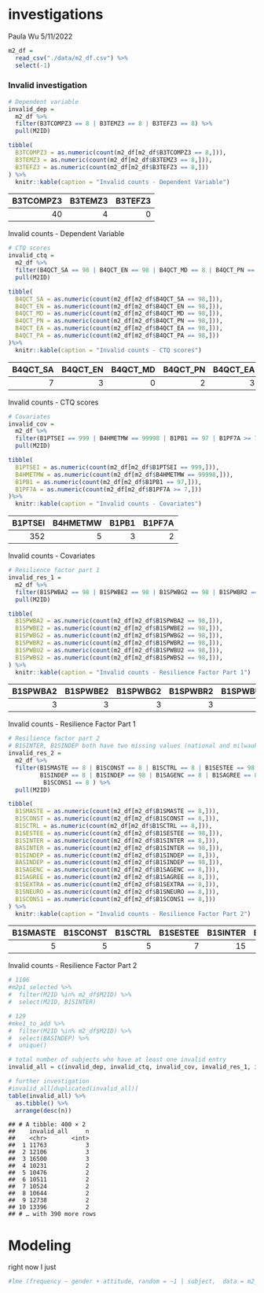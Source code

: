 investigations
================
Paula Wu
5/11/2022

``` r
m2_df = 
  read_csv("./data/m2_df.csv") %>% 
  select(-1)
```

### Invalid investigation

``` r
# Dependent variable
invalid_dep = 
  m2_df %>% 
  filter(B3TCOMPZ3 == 8 | B3TEMZ3 == 8 | B3TEFZ3 == 8) %>% 
  pull(M2ID)

tibble(
  B3TCOMPZ3 = as.numeric(count(m2_df[m2_df$B3TCOMPZ3 == 8,])),
  B3TEMZ3 = as.numeric(count(m2_df[m2_df$B3TEMZ3 == 8,])),
  B3TEFZ3 = as.numeric(count(m2_df[m2_df$B3TEFZ3 == 8,]))
) %>% 
  knitr::kable(caption = "Invalid counts - Dependent Variable")
```

| B3TCOMPZ3 | B3TEMZ3 | B3TEFZ3 |
|----------:|--------:|--------:|
|        40 |       4 |       0 |

Invalid counts - Dependent Variable

``` r
# CTQ scores
invalid_ctq = 
  m2_df %>% 
  filter(B4QCT_SA == 98 | B4QCT_EN == 98 | B4QCT_MD == 8 | B4QCT_PN == 98 | B4QCT_EA == 98 | B4QCT_PA == 98) %>% 
  pull(M2ID)

tibble(
  B4QCT_SA = as.numeric(count(m2_df[m2_df$B4QCT_SA == 98,])),
  B4QCT_EN = as.numeric(count(m2_df[m2_df$B4QCT_EN == 98,])),
  B4QCT_MD = as.numeric(count(m2_df[m2_df$B4QCT_MD == 98,])),
  B4QCT_PN = as.numeric(count(m2_df[m2_df$B4QCT_PN == 98,])),
  B4QCT_EA = as.numeric(count(m2_df[m2_df$B4QCT_EA == 98,])),
  B4QCT_PA = as.numeric(count(m2_df[m2_df$B4QCT_PA == 98,]))
)%>% 
  knitr::kable(caption = "Invalid counts - CTQ scores")
```

| B4QCT_SA | B4QCT_EN | B4QCT_MD | B4QCT_PN | B4QCT_EA | B4QCT_PA |
|---------:|---------:|---------:|---------:|---------:|---------:|
|        7 |        3 |        0 |        2 |        3 |        2 |

Invalid counts - CTQ scores

``` r
# Covariates
invalid_cov = 
  m2_df %>% 
  filter(B1PTSEI == 999 | B4HMETMW == 99998 | B1PB1 == 97 | B1PF7A >= 7) %>%
  pull(M2ID)

tibble(
  B1PTSEI = as.numeric(count(m2_df[m2_df$B1PTSEI == 999,])),
  B4HMETMW = as.numeric(count(m2_df[m2_df$B4HMETMW == 99998,])),
  B1PB1 = as.numeric(count(m2_df[m2_df$B1PB1 == 97,])),
  B1PF7A = as.numeric(count(m2_df[m2_df$B1PF7A >= 7,]))
)%>% 
  knitr::kable(caption = "Invalid counts - Covariates")
```

| B1PTSEI | B4HMETMW | B1PB1 | B1PF7A |
|--------:|---------:|------:|-------:|
|     352 |        5 |     3 |      2 |

Invalid counts - Covariates

``` r
# Resilience factor part 1
invalid_res_1 = 
  m2_df %>% 
  filter(B1SPWBA2 == 98 | B1SPWBE2 == 98 | B1SPWBG2 == 98 | B1SPWBR2 == 98 | B1SPWBU2 == 98 | B1SPWBS2 == 98) %>% 
  pull(M2ID)

tibble(
  B1SPWBA2 = as.numeric(count(m2_df[m2_df$B1SPWBA2 == 98,])),
  B1SPWBE2 = as.numeric(count(m2_df[m2_df$B1SPWBE2 == 98,])),
  B1SPWBG2 = as.numeric(count(m2_df[m2_df$B1SPWBG2 == 98,])),
  B1SPWBR2 = as.numeric(count(m2_df[m2_df$B1SPWBR2 == 98,])),
  B1SPWBU2 = as.numeric(count(m2_df[m2_df$B1SPWBU2 == 98,])),
  B1SPWBS2 = as.numeric(count(m2_df[m2_df$B1SPWBS2 == 98,])),
) %>% 
  knitr::kable(caption = "Invalid counts - Resilience Factor Part 1")
```

| B1SPWBA2 | B1SPWBE2 | B1SPWBG2 | B1SPWBR2 | B1SPWBU2 | B1SPWBS2 |
|---------:|---------:|---------:|---------:|---------:|---------:|
|        3 |        3 |        3 |        3 |        3 |        3 |

Invalid counts - Resilience Factor Part 1

``` r
# Resilience factor part 2
# B1SINTER, B1SINDEP both have two missing values (national and milwaukee samokes has different criteria??)
invalid_res_2 = 
  m2_df %>% 
  filter(B1SMASTE == 8 | B1SCONST == 8 | B1SCTRL == 8 | B1SESTEE == 98 | B1SINTER == 8 | B1SINTER == 98 |
         B1SINDEP == 8 | B1SINDEP == 98 | B1SAGENC == 8 | B1SAGREE == 8 | B1SEXTRA == 8 | B1SNEURO == 8 |
          B1SCONS1 == 8 ) %>% 
  pull(M2ID)

tibble(
  B1SMASTE = as.numeric(count(m2_df[m2_df$B1SMASTE == 8,])),
  B1SCONST = as.numeric(count(m2_df[m2_df$B1SCONST == 8,])),
  B1SCTRL = as.numeric(count(m2_df[m2_df$B1SCTRL == 8,])),
  B1SESTEE = as.numeric(count(m2_df[m2_df$B1SESTEE == 98,])),
  B1SINTER = as.numeric(count(m2_df[m2_df$B1SINTER == 8,])),
  BASINTER = as.numeric(count(m2_df[m2_df$B1SINTER == 98,])),
  B1SINDEP = as.numeric(count(m2_df[m2_df$B1SINDEP == 8,])),
  BASINDEP = as.numeric(count(m2_df[m2_df$B1SINDEP == 98,])),
  B1SAGENC = as.numeric(count(m2_df[m2_df$B1SAGENC == 8,])),
  B1SAGREE = as.numeric(count(m2_df[m2_df$B1SAGREE == 8,])),
  B1SEXTRA = as.numeric(count(m2_df[m2_df$B1SEXTRA == 8,])),
  B1SNEURO = as.numeric(count(m2_df[m2_df$B1SNEURO == 8,])),
  B1SCONS1 = as.numeric(count(m2_df[m2_df$B1SCONS1 == 8,]))
) %>% 
  knitr::kable(caption = "Invalid counts - Resilience Factor Part 2")
```

| B1SMASTE | B1SCONST | B1SCTRL | B1SESTEE | B1SINTER | BASINTER | B1SINDEP | BASINDEP | B1SAGENC | B1SAGREE | B1SEXTRA | B1SNEURO | B1SCONS1 |
|---------:|---------:|--------:|---------:|---------:|---------:|---------:|---------:|---------:|---------:|---------:|---------:|---------:|
|        5 |        5 |       5 |        7 |       15 |        2 |        6 |        2 |        6 |        5 |        5 |        5 |        5 |

Invalid counts - Resilience Factor Part 2

``` r
# 1106
#m2p1_selected %>% 
#  filter(M2ID %in% m2_df$M2ID) %>% 
#  select(M2ID, B1SINTER) 

# 129
#mke1_to_add %>% 
#  filter(M2ID %in% m2_df$M2ID) %>% 
#  select(BASINDEP) %>% 
#  unique()
```

``` r
# total number of subjects who have at least one invalid entry
invalid_all = c(invalid_dep, invalid_ctq, invalid_cov, invalid_res_1, invalid_res_2)
```

``` r
# further investigation
#invalid_all[duplicated(invalid_all)]
table(invalid_all) %>% 
  as.tibble() %>% 
  arrange(desc(n))
```

    ## # A tibble: 400 × 2
    ##    invalid_all     n
    ##    <chr>       <int>
    ##  1 11763           3
    ##  2 12106           3
    ##  3 16500           3
    ##  4 10231           2
    ##  5 10476           2
    ##  6 10511           2
    ##  7 10524           2
    ##  8 10644           2
    ##  9 12738           2
    ## 10 13396           2
    ## # … with 390 more rows

# Modeling

right now I just

``` r
#lme (frequency ~ gender + attitude, random = ~1 | subject,  data = m2_df, method='REML') 
```
